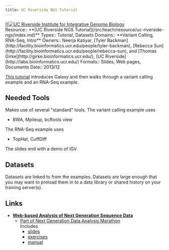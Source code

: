```yaml
---
title: UC Riverside NGS Tutorial
---
```

<div class='center'>
[[<a href='http://manuals.bioinformatics.ucr.edu/workshops/dec-12-16-2013'><img src="/src/teach/resource/uc-riverside-ngs/UCR_IIGB_Logo.png" alt="UC Riverside Institute for Integrative Genome Biology"  /></a>
</div>





<div class='deploymentbox'>
 Resource:: **[UC Riverside NGS Tutorial](/src/teach/resource/uc-riverside-ngs/index.md)**
 Types:: Tutorial, Datasets
 Domains:: **Variant Calling, RNA-Seq, Intro** 
 Owners:: Neerja Katiyar,  [Tyler Backman](http://facility.bioinformatics.ucr.edu/people/tyler-backman), [Rebecca Sun](http://facility.bioinformatics.ucr.edu/people/rebecca-sun), and [Thomas Girke](http://girke.bioinformatics.ucr.edu/), [UC Riverside](http://labs.bioinformatics.ucr.edu/)
 Formats:: Slides, Web pages, Documents
 Date:: 2013/12
</div>

[This tutorial](http://manuals.bioinformatics.ucr.edu/workshops/dec-12-16-2013) introduces Galaxy and then walks through a variant calling example and an RNA-Seq example.


## Needed Tools

Makes use of several "standard" tools.  The variant calling example uses

* BWA, Mpileup, bcftools view

The RNA-Seq example uses

* TopHat, CuffDiff

The slides end with a demo of IGV.


## Datasets

Datasets are linked to from the examples.  Datasets are large enough that you may want to preload them in to a data library or shared history on your training server(s).

## Links

* **[Web-based Analysis of Next Generation Sequence Data](http://manuals.bioinformatics.ucr.edu/workshops/dec-12-16-2013)**
  * [Part of Next Generation Data Analysis Marathon](http://manuals.bioinformatics.ucr.edu/workshops/dec-12-16-2013)<br />Includes 
    * [slides](http://biocluster.ucr.edu/~nkatiyar/Galaxy_workshop/Slides/Galaxy_workshop_2013.pdf)
    * [exercises](http://biocluster.ucr.edu/~nkatiyar/Galaxy_workshop/Exercises/Galaxy_workshop_exercises_2013.pdf)
    * [manual](http://manuals.bioinformatics.ucr.edu/home/gui-ngs-analysis)
